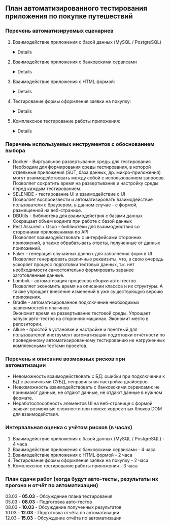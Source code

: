 ## План автоматизированного тестирования приложения по покупке путешествий

### Перечень автоматизируемых сценариев
1. Взаимодействие приложения с базой данных (MySQL / PostgreSQL)
    <details>
      
        * Приложение устанавливает соединение с базой данных
        * Приложение отправляет в базу данных данные
        * Приложение получает данные от базы данных
    </details>

1. Взаимодействие приложения с банковскими сервисами
    <details>
    
        * Приложение может отправлять запрос в любой (из двух) банковский сервис с использованием валидных данных
        Приложение получает получает ответ от банковских сервисов после отправки запроса (об успешной или неуспешной оплате)
        * Приложение не может отправить запрос в банковских сервис с использованием невалидных данных
    </details>
1. Взаимодействие приложения с HTML формой:
    <details>
    
        * Приложение получает из формы введённую пользователем валидную информацию
        * Приложение отправляет уведомление о результате покупки пользователю
    </details>
1. Тестирование формы оформления заявки на покупку:
    <details>
    
        * Форма успешно отправляется при вводе валидной информации
        * Пользователь уведомляется об успешной отправке формы
        * Все элементы, необходимые для взаимодействия с формой (кнопки, радио-кнопки, выпадающие списки) активны и доступны для взаимодействия
        * Форма не отправляется при вводе не валидной информации
        * Пользователь уведомляется о некорректном вводе данных
    </details>
1. Комплексное тестирование работы приложения:
    <details>
    
        * Заполнение формы валидными данными
        * Отправка полученных данных в банковский сервис
        * Получение ответа от банковского сервиса
        * Запись данных о пользователе и результата обработки данных банковским сервисом в базу данных
        * Проверка достоверности записанной в БД информации
    </details>

### Перечень используемых инструментов с обоснованием выбора
* Docker - Виртуальное развертывание среды для тестирования<br>
Необходим для формирования среды тестирования, в которой отдельные приложения (SUT, база данных, др. микро-приложения) могут взаимодействовать между собой с использованием запросов.<br>
Позволяет сократить время на развертывание и настройку среды перед каждым тестированием.
* SELENIDE - тестирование UI и взаимодействие с UI<br>
Позволяет воспроизвести и автоматизировать взаимодействие пользователя с браузером, в данном случае - с формой, размещенной на веб-странице.
* DBUtils - библиотека для взаимодействия с базами данных<br>
Сокращает объем кодинга при работе с базой данных
* Rest Assured + Gson - библиотеки для взаимодействия со сторонними приложениями по API<br>
Позволяет взаимодействовать с интерфейсами сторонних приложений, а также обрабатывать ответы, полученные от данных приложений.
* Faker - генерация случайных данных для заполнения форм в UI<br>
Позволяет генерировать различные реквизиты, что, в свою очередь ускоряет процесс подготовки тестовых данных, т.к. нет необходимости самостоятельно формировать заранее заготовленные данные.
* Lombok - автоматизация процессов сборки авто-тестов<br>
Позволяет экономить время на описании классов и их структуры. А также упрощает внесение изменений в уже существующую версию приложения.
* Gradle - автоматизированное подключение необходимых зависимостей и плагинов<br>
Экономит время на развертывание тестовой среды. Упрощает запуск авто-тестов на сторонних машинах. Экономит место в репозитории.
* Allure - простой в установке и настройке и понятный для пользователей инструмент автоматизации подготовки отчётности по проведенному автоматизированному тестированию не нагруженных комплексными тестами проектов.

### Перечень и описание возможных рисков при автоматизации
* Невоможность взаимодействовать с БД: ошибки при подключении к БД с различными СУБД, неправильная настройка драйверов.
* Невозможность взаимодействовать с банковскими сервисами: не принимают данные, не отдают данные, не отдают данные в нужном формате.
* Неработоспособность элементов UI на веб-странице с формой заявки: возможные сложности при поиске корректных блоков DOM для взаимодействия.

### Интервальная оценка с учётом рисков (в часах)
1. Взаимодействие приложения с базой данных (MySQL / PostgreSQL) - 4 часа
1. Взаимодействие приложения с банковскими сервисами - 4 часа
1. Взаимодействие приложения с HTML формой - 2 часа
1. Тестирование формы оформления заявки на покупку - 2 часа
1. Комплексное тестирование работы приложения - 3 часа

### План сдачи работ (когда будут авто-тесты, результаты их прогона и отчёт по автоматизации)
03.03 - **05.03** - Обсуждение плана тестирования<br>
05.03 - **08.03** - Подготовка авто-тестов<br>
08.03 - **10.03** - Обсуждение полученных результатов<br>
10.03 - **12.03** - Подготовка отчёта по автоматизации<br>
12.03 - **15.03** - Обсуждение отчёта по автоматизации<br>